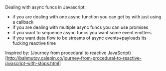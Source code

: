 Dealing with async funcs in Javascript:
- if you are dealing with one async function you can get by with just using a callback
- if you are dealing with multiple async funcs you can use promises
- if you want to sequence async funcs you want some event emitters
- if you want data flow to be streams of async events+payloads its fucking reactive time

Inspired by: (Journey from procedural to reactive JavaScript)[http://bahmutov.calepin.co/journey-from-procedural-to-reactive-javascript-with-stops.html]
